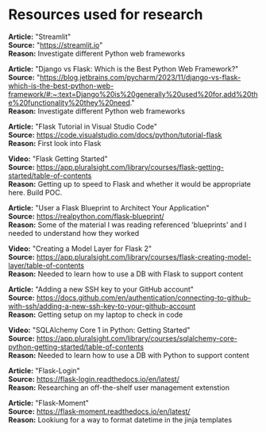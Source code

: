 # Resources used for research

**Article:** "Streamlit"  
**Source:** "https://streamlit.io"  
**Reason:** Investigate different Python web frameworks  

**Article:** "Django vs Flask: Which is the Best Python Web Framework?"  
**Source:** "https://blog.jetbrains.com/pycharm/2023/11/django-vs-flask-which-is-the-best-python-web-framework/#:~:text=Django%20is%20generally%20used%20for,add%20the%20functionality%20they%20need."  
**Reason:** Investigate different Python web frameworks  

**Article:** "Flask Tutorial in Visual Studio Code"  
**Source:** https://code.visualstudio.com/docs/python/tutorial-flask  
**Reason:** First look into Flask  

**Video:** "Flask Getting Started"  
**Source:** https://app.pluralsight.com/library/courses/flask-getting-started/table-of-contents  
**Reason:** Getting up to speed to Flask and whether it would be appropriate here. Build POC.  

**Article:** "User a Flask Blueprint to Architect Your Application"  
**Source:** https://realpython.com/flask-blueprint/  
**Reason:** Some of the material I was reading referenced 'blueprints' and I needed to understand how they worked  

**Video:** "Creating a Model Layer for Flask 2"  
**Source:** https://app.pluralsight.com/library/courses/flask-creating-model-layer/table-of-contents  
**Reason:** Needed to learn how to use a DB with Flask to support content  

**Article:** "Adding a new SSH key to your GitHub account"  
**Source:** https://docs.github.com/en/authentication/connecting-to-github-with-ssh/adding-a-new-ssh-key-to-your-github-account  
**Reason:** Getting setup on my laptop to check in code  

**Video:** "SQLAlchemy Core 1 in Python: Getting Started"  
**Source:** https://app.pluralsight.com/library/courses/sqlalchemy-core-python-getting-started/table-of-contents  
**Reason:** Needed to learn how to use a DB with Python to support content  

**Article:** "Flask-Login"  
**Source:** https://flask-login.readthedocs.io/en/latest/  
**Reason:** Researching an off-the-shelf user management extenstion 

**Article:** "Flask-Moment"  
**Source:** https://flask-moment.readthedocs.io/en/latest/  
**Reason:** Lookiung for a way to format datetime in the jinja templates 